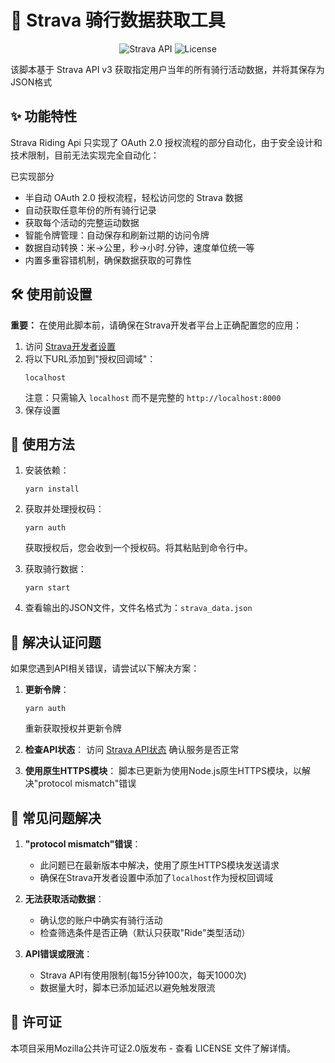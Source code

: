 # 🚴 Strava 骑行数据获取工具
<p align="center">
   <img alt="Strava API" src="https://img.shields.io/badge/Strava API-v3-FC4C02">
   <img alt="License" src="https://img.shields.io/badge/License-MPL--2.0-blue.svg">
</p>

该脚本基于 Strava API v3 获取指定用户当年的所有骑行活动数据，并将其保存为JSON格式

## ✨ 功能特性

Strava Riding Api 只实现了 OAuth 2.0 授权流程的部分自动化，由于安全设计和技术限制，目前无法实现完全自动化：

已实现部分

- 半自动 OAuth 2.0 授权流程，轻松访问您的 Strava 数据
- 自动获取任意年份的所有骑行记录
- 获取每个活动的完整运动数据
- 智能令牌管理：自动保存和刷新过期的访问令牌
- 数据自动转换：米→公里，秒→小时.分钟，速度单位统一等
- 内置多重容错机制，确保数据获取的可靠性

## 🛠️ 使用前设置

**重要：** 在使用此脚本前，请确保在Strava开发者平台上正确配置您的应用：

1. 访问 [Strava开发者设置](https://www.strava.com/settings/api)
2. 将以下URL添加到"授权回调域"：
   ```
   localhost
   ```
   注意：只需输入 `localhost` 而不是完整的 `http://localhost:8000`
3. 保存设置

## 📱 使用方法

1. 安装依赖：
   ```
   yarn install
   ```

2. 获取并处理授权码：
   ```
   yarn auth
   ```
   获取授权后，您会收到一个授权码。将其粘贴到命令行中。

3. 获取骑行数据：
   ```
   yarn start
   ```
   
4. 查看输出的JSON文件，文件名格式为：`strava_data.json`

## 🔧 解决认证问题

如果您遇到API相关错误，请尝试以下解决方案：

1. **更新令牌**：
   ```
   yarn auth
   ```
   重新获取授权并更新令牌

2. **检查API状态**：
   访问 [Strava API状态](https://status.strava.com/) 确认服务是否正常

3. **使用原生HTTPS模块**：
   脚本已更新为使用Node.js原生HTTPS模块，以解决"protocol mismatch"错误

## 📝 常见问题解决

1. **"protocol mismatch"错误**：
   - 此问题已在最新版本中解决，使用了原生HTTPS模块发送请求
   - 确保在Strava开发者设置中添加了`localhost`作为授权回调域

2. **无法获取活动数据**：
   - 确认您的账户中确实有骑行活动
   - 检查筛选条件是否正确（默认只获取"Ride"类型活动）

3. **API错误或限流**：
   - Strava API有使用限制(每15分钟100次，每天1000次)
   - 数据量大时，脚本已添加延迟以避免触发限流

## 📄 许可证

本项目采用Mozilla公共许可证2.0版发布 - 查看 LICENSE 文件了解详情。

